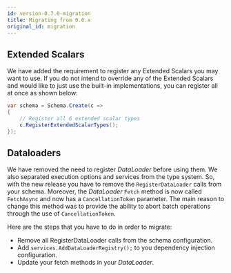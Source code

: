 ```yaml
---
id: version-0.7.0-migration
title: Migrating from 0.6.x
original_id: migration
---
```


## Extended Scalars

We have added the requirement to register any Extended Scalars you may want to use. If you do not intend to override any of the Extended Scalars and would like to just use the built-in implementations, you can register all at once as shown below:

```cs
var schema = Schema.Create(c =>
{
    // Register all 6 extended scalar types
    c.RegisterExtendedScalarTypes();
});
```

## Dataloaders

We have removed the need to register _DataLoader_ before using them. We also separated execution options and services from the type system. So, with the new release you have to remove the `RegisterDataLoader` calls from your schema. Moreover, the _DataLoader_ `Fetch` method is now called `FetchAsync` and now has a `CancellationToken` parameter. The main reason to change this method was to provide the ability to abort batch operations through the use of `CancellationToken`.

Here are the steps that you have to do in order to migrate:

- Remove all RegisterDataLoader calls from the schema configuration.
- Add `services.AddDataLoaderRegistry();` to you dependency injection configuration.
- Update your fetch methods in your _DataLoader_.
